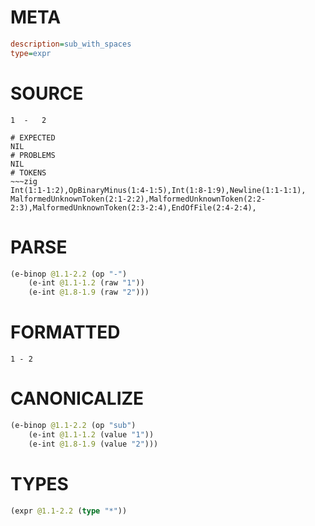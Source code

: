 # META
~~~ini
description=sub_with_spaces
type=expr
~~~
# SOURCE
~~~roc
1  -   2
~~~
~~~
# EXPECTED
NIL
# PROBLEMS
NIL
# TOKENS
~~~zig
Int(1:1-1:2),OpBinaryMinus(1:4-1:5),Int(1:8-1:9),Newline(1:1-1:1),
MalformedUnknownToken(2:1-2:2),MalformedUnknownToken(2:2-2:3),MalformedUnknownToken(2:3-2:4),EndOfFile(2:4-2:4),
~~~
# PARSE
~~~clojure
(e-binop @1.1-2.2 (op "-")
	(e-int @1.1-1.2 (raw "1"))
	(e-int @1.8-1.9 (raw "2")))
~~~
# FORMATTED
~~~roc
1 - 2
~~~
# CANONICALIZE
~~~clojure
(e-binop @1.1-2.2 (op "sub")
	(e-int @1.1-1.2 (value "1"))
	(e-int @1.8-1.9 (value "2")))
~~~
# TYPES
~~~clojure
(expr @1.1-2.2 (type "*"))
~~~
